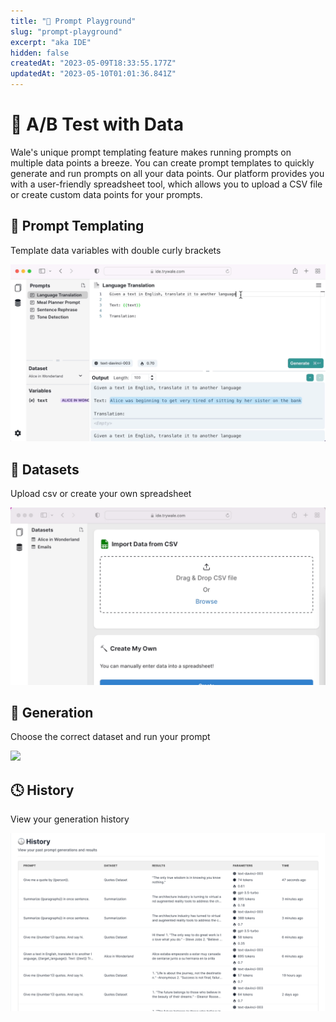 ```yaml
---
title: "🔮 Prompt Playground"
slug: "prompt-playground"
excerpt: "aka IDE"
hidden: false
createdAt: "2023-05-09T18:33:55.177Z"
updatedAt: "2023-05-10T01:01:36.841Z"
---
```


# 🧪 A/B Test with Data

Wale's unique prompt templating feature makes running prompts on multiple data points a breeze. You can create prompt templates to quickly generate and run prompts on all your data points. Our platform provides you with a user-friendly spreadsheet tool, which allows you to upload a CSV file or create custom data points for your prompts.

## 📑 Prompt Templating

Template data variables with double curly brackets

![](../assets/about/prompt-playground-templating.gif)

## 🧩 Datasets

Upload csv or create your own spreadsheet

![](../assets/about/prompt-playground-import.gif)

## 🏃 Generation

Choose the correct dataset and run your prompt

![](https://files.readme.io/860b17e-wale_generation.gif)

## 🕓 History

View your generation history

![history](../assets/about/prompt-playground-history.png)